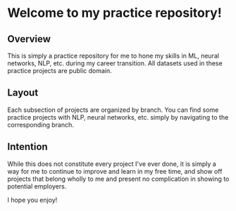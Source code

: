 # Welcome to my practice repository!

## Overview
This is simply a practice repository for me to hone my skills in ML, neural networks, NLP, etc. during my career transition. All datasets used in these practice projects are public domain.

## Layout
Each subsection of projects are organized by branch. You can find some practice projects with NLP, neural networks, etc. simply by navigating to the corresponding branch.

## Intention
While this does not constitute every project I've ever done, it is simply a way for me to continue to improve and learn in my free time, and show off projects that belong wholly to me and present no complication in showing to potential employers.

I hope you enjoy!

